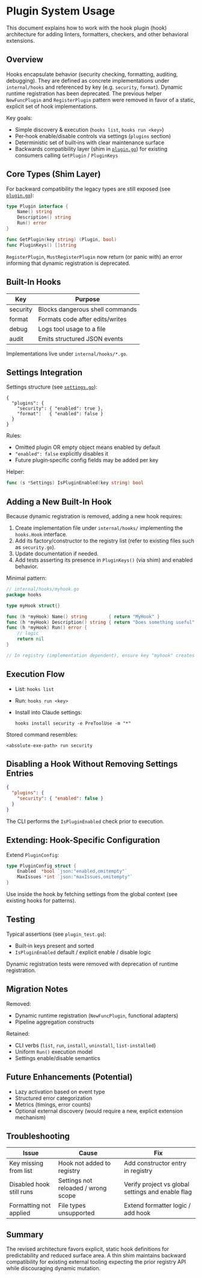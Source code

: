 # Plugin System Usage

This document explains how to work with the hook plugin (hook) architecture for adding linters, formatters, checkers, and other behavioral extensions.

## Overview

Hooks encapsulate behavior (security checking, formatting, auditing, debugging).
They are defined as concrete implementations under `internal/hooks` and referenced by key (e.g. `security`, `format`).
Dynamic runtime registration has been deprecated. The previous helper `NewFuncPlugin` and `RegisterPlugin` pattern were removed in favor of a static, explicit set of hook implementations.

Key goals:

- Simple discovery & execution (`hooks list`, `hooks run <key>`)
- Per‑hook enable/disable controls via settings (`plugins` section)
- Deterministic set of built‑ins with clear maintenance surface
- Backwards compatibility layer (shim in [`plugin.go`](plugin.go)) for existing consumers calling `GetPlugin` / `PluginKeys`

## Core Types (Shim Layer)

For backward compatibility the legacy types are still exposed (see [`plugin.go`](plugin.go)):

```go
type Plugin interface {
    Name() string
    Description() string
    Run() error
}

func GetPlugin(key string) (Plugin, bool)
func PluginKeys() []string
```

`RegisterPlugin`, `MustRegisterPlugin` now return (or panic with) an error informing that dynamic registration is deprecated.

## Built-In Hooks

| Key       | Purpose |
|-----------|---------|
| security  | Blocks dangerous shell commands |
| format    | Formats code after edits/writes |
| debug     | Logs tool usage to a file |
| audit     | Emits structured JSON events |

Implementations live under `internal/hooks/*.go`.

## Settings Integration

Settings structure (see [`settings.go`](settings.go)):

```jsonc
{
  "plugins": {
    "security": { "enabled": true },
    "format":   { "enabled": false }
  }
}
```

Rules:

- Omitted plugin OR empty object means enabled by default
- `"enabled": false` explicitly disables it
- Future plugin‑specific config fields may be added per key

Helper:

```go
func (s *Settings) IsPluginEnabled(key string) bool
```

## Adding a New Built-In Hook

Because dynamic registration is removed, adding a new hook requires:

1. Create implementation file under `internal/hooks/` implementing the `hooks.Hook` interface.
2. Add its factory/constructor to the registry list (refer to existing files such as `security.go`).
3. Update documentation if needed.
4. Add tests asserting its presence in `PluginKeys()` (via shim) and enabled behavior.

Minimal pattern:

```go
// internal/hooks/myhook.go
package hooks

type myHook struct{}

func (h *myHook) Name() string        { return "MyHook" }
func (h *myHook) Description() string { return "Does something useful" }
func (h *myHook) Run() error {
    // logic
    return nil
}

// In registry (implementation dependent), ensure key "myhook" creates *myHook.
```

## Execution Flow

- List: `hooks list`
- Run:  `hooks run <key>`
- Install into Claude settings:

  ```
  hooks install security -e PreToolUse -m "*"
  ```

Stored command resembles:

```
<absolute-exe-path> run security
```

## Disabling a Hook Without Removing Settings Entries

```json
{
  "plugins": {
    "security": { "enabled": false }
  }
}
```

The CLI performs the `IsPluginEnabled` check prior to execution.

## Extending: Hook-Specific Configuration

Extend `PluginConfig`:

```go
type PluginConfig struct {
    Enabled  *bool `json:"enabled,omitempty"`
    MaxIssues *int `json:"maxIssues,omitempty"`
}
```

Use inside the hook by fetching settings from the global context (see existing hooks for patterns).

## Testing

Typical assertions (see `plugin_test.go`):

- Built‑in keys present and sorted
- `IsPluginEnabled` default / explicit enable / disable logic

Dynamic registration tests were removed with deprecation of runtime registration.

## Migration Notes

Removed:

- Dynamic runtime registration (`NewFuncPlugin`, functional adapters)
- Pipeline aggregation constructs

Retained:

- CLI verbs (`list`, `run`, `install`, `uninstall`, `list-installed`)
- Uniform `Run()` execution model
- Settings enable/disable semantics

## Future Enhancements (Potential)

- Lazy activation based on event type
- Structured error categorization
- Metrics (timings, error counts)
- Optional external discovery (would require a new, explicit extension mechanism)

## Troubleshooting

| Issue | Cause | Fix |
|-------|-------|-----|
| Key missing from list | Hook not added to registry | Add constructor entry in registry |
| Disabled hook still runs | Settings not reloaded / wrong scope | Verify project vs global settings and enable flag |
| Formatting not applied | File types unsupported | Extend formatter logic / add hook |

## Summary

The revised architecture favors explicit, static hook definitions for predictability and reduced surface area. A thin shim maintains backward compatibility for existing external tooling expecting the prior registry API while discouraging dynamic mutation.
